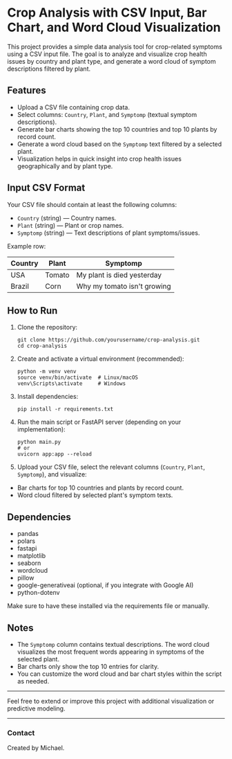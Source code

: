 
# Crop Analysis with CSV Input, Bar Chart, and Word Cloud Visualization

This project provides a simple data analysis tool for crop-related symptoms using a CSV input file. The goal is to analyze and visualize crop health issues by country and plant type, and generate a word cloud of symptom descriptions filtered by plant.

## Features

- Upload a CSV file containing crop data.
- Select columns: `Country`, `Plant`, and `Symptomp` (textual symptom descriptions).
- Generate bar charts showing the top 10 countries and top 10 plants by record count.
- Generate a word cloud based on the `Symptomp` text filtered by a selected plant.
- Visualization helps in quick insight into crop health issues geographically and by plant type.

## Input CSV Format

Your CSV file should contain at least the following columns:

- `Country` (string) — Country names.
- `Plant` (string) — Plant or crop names.
- `Symptomp` (string) — Text descriptions of plant symptoms/issues.

Example row:

| Country  | Plant  | Symptomp                       |
|----------|--------|-------------------------------|
| USA      | Tomato | My plant is died yesterday     |
| Brazil   | Corn   | Why my tomato isn't growing    |

## How to Run

1. Clone the repository:

    ```
    git clone https://github.com/yourusername/crop-analysis.git
    cd crop-analysis
    ```

2. Create and activate a virtual environment (recommended):

    ```
    python -m venv venv
    source venv/bin/activate  # Linux/macOS
    venv\Scripts\activate     # Windows
    ```

3. Install dependencies:

    ```
    pip install -r requirements.txt
    ```

4. Run the main script or FastAPI server (depending on your implementation):

    ```
    python main.py
    # or
    uvicorn app:app --reload
    ```

5. Upload your CSV file, select the relevant columns (`Country`, `Plant`, `Symptomp`), and visualize:

- Bar charts for top 10 countries and plants by record count.
- Word cloud filtered by selected plant's symptom texts.

## Dependencies

- pandas
- polars
- fastapi
- matplotlib
- seaborn
- wordcloud
- pillow
- google-generativeai (optional, if you integrate with Google AI)
- python-dotenv

Make sure to have these installed via the requirements file or manually.

## Notes

- The `Symptomp` column contains textual descriptions. The word cloud visualizes the most frequent words appearing in symptoms of the selected plant.
- Bar charts only show the top 10 entries for clarity.
- You can customize the word cloud and bar chart styles within the script as needed.

---

Feel free to extend or improve this project with additional visualization or predictive modeling.

---

### Contact

Created by Michael.

